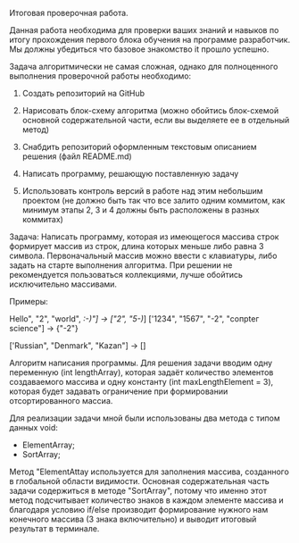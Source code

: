 Итоговая проверочная работа.

Данная работа необходима для проверки ваших знаний и навыков по итогу прохождения первого блока обучения на программе разработчик. Мы должны убедиться что базовое знакомство it прошло успешно.

Задача алгоритмически не самая сложная, однако для полноценного выполнения проверочной работы необходимо:

1. Создать репозиторий на GitHub

2. Нарисовать блок-схему алгоритма (можно обойтись блок-схемой основной содержательной части, если вы выделяете ее в отдельный метод)

3. Снабдить репозиторий оформленным текстовым описанием решения (файл RЕАDМЕ.md)

4. Написать программу, решающую поставленную задачу

5. Использовать контроль версий в работе над этим небольшим проектом (не должно быть так что все залито одним коммитом, как минимум этапы 2, 3 и 4 должны быть расположены в разных коммитах)

Задача: Написать программу, которая из имеющегося массива строк формирует массив из строк, длина которых меньше либо равна 3 символа. Первоначальный массив можно ввести с клавиатуры, либо задать на старте выполнения алгоритма. При решении не рекомендуется пользоваться коллекциями, лучше обойтись
исключительно массивами.

Примеры:

Hello", "2", "world", *:-)"] -> ["2", "5-)*]
['1234", "1567", "-2", "сопрtег scienсе"] -> {"-2"}

['Russian", "Denmark", "Kazan"] -> []

Алгоритм написания программы.
Для решения задачи вводим одну переменную (int lengthArray), которая задаёт количество элементов создаваемого массива и одну константу (int maxLengthElement = 3), которая будет задавать ограничение при формировании отсортированного массиа.

Для реализации задачи мной были использованы два метода с типом данных void:
- ElementArray;
- SortArray;

Метод "ElementAttay используется для заполнения массива, созданного в глобальной области видимости.
Основная содержательная часть задачи содержиться в методе "SortArray", потому что именно этот метод подсчитывает количество знаков в каждом элементе массива и благодаря условию if/else производит формирование нужного нам конечного массива (3 знака включительно) и выводит итоговый результат в терминале.

